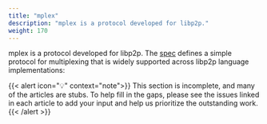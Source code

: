```yaml
---
title: "mplex"
description: "mplex is a protocol developed for libp2p."
weight: 170
---
```


mplex is a protocol developed for libp2p. The [spec](https://github.com/libp2p/specs/tree/master/mplex) defines a
simple protocol for multiplexing that is widely supported across libp2p language implementations:

{{< alert icon="💡" context="note">}}
This section is incomplete, and many of the articles are stubs. To help fill in
the gaps, please see the issues linked in each article to add your input and
help us prioritize the outstanding work.
{{< /alert >}}
